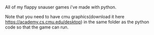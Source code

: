 All of my flappy snauser games i've made with python.

Note that you need to have cmu graphics(download it here https://academy.cs.cmu.edu/desktop) in the same folder as the python code so that the game can run.
